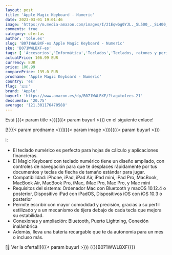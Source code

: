 ```yaml
---
layout: post
title: 'Apple Magic Keyboard - Numeric'
date: 2023-03-01 19:01:46
image: 'https://m.media-amazon.com/images/I/21Eqwbg0YJL._SL500_._SL400_.jpg'
comments: true
category: ofertas
author: 'tole.es'
slug: 'B071WWLBXF-es Apple Magic Keyboard - Numeric'
sku: 'B071WWLBXF-es'
tags: [ 'Accesorios','Informática','Teclados','Teclados, ratones y periféricos de entrada','apple','🇪🇸', ]
actualPrice: 106.99 EUR
currency: EUR
price: 106.99
comparePrice: 135.0 EUR
prodname: 'Apple Magic Keyboard - Numeric'
country: 'es'
flag: '🇪🇸'
brand: 'Apple'
buyurl: 'https://www.amazon.es/dp/B071WWLBXF/?tag=tolees-21'
descuento: '20.75'
average: '121.301176470588'
---
```


Está [{{< param title >}}]({{< param buyurl >}}) en el siguiente enlace!

[![{{< param prodname >}}]({{< param image >}})]({{< param buyurl >}})

ℹ️:

- El teclado numérico es perfecto para hojas de cálculo y aplicaciones financieras.
- El Magic Keyboard con teclado numérico tiene un diseño ampliado, con controles de navegación para que te desplaces rápidamente por tus documentos y teclas de flecha de tamaño estándar para jugar.
- Compatibilidad: iPhone, iPad, iPad Air, iPad mini, iPad Pro, MacBook, MacBook Air, MacBook Pro, iMac, iMac Pro, Mac Pro, y Mac mini
- Requisitos del sistema: Ordenador Mac con Bluetooth y macOS 10.12.4 o posterior, Dispositivo iPad con iPadOS, Dispositivos iOS con iOS 10.3 o posterior
- Permite escribir con mayor comodidad y precisión, gracias a su perfil estilizado y a un mecanismo de tijera debajo de cada tecla que mejora su estabilidad.
- Conexiones y ampliación: Bluetooth, Puerto Lightning, Conexión inalámbrica
- Además, lleva una batería recargable que te da autonomía para un mes o incluso más.

[🛒 Ver la oferta!!]({{< param buyurl >}})
{{<world>}}B071WWLBXF{{</world>}}
